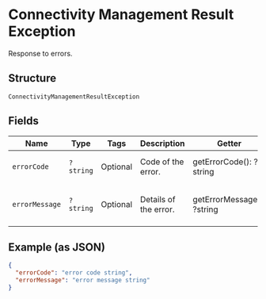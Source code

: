 
# Connectivity Management Result Exception

Response to errors.

## Structure

`ConnectivityManagementResultException`

## Fields

| Name | Type | Tags | Description | Getter | Setter |
|  --- | --- | --- | --- | --- | --- |
| `errorCode` | `?string` | Optional | Code of the error. | getErrorCode(): ?string | setErrorCode(?string errorCode): void |
| `errorMessage` | `?string` | Optional | Details of the error. | getErrorMessage(): ?string | setErrorMessage(?string errorMessage): void |

## Example (as JSON)

```json
{
  "errorCode": "error code string",
  "errorMessage": "error message string"
}
```

